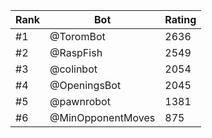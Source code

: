 Rank|Bot|Rating
---|---|---
#1|@ToromBot|2636
#2|@RaspFish|2549
#3|@colinbot|2054
#4|@OpeningsBot|2045
#5|@pawnrobot|1381
#6|@MinOpponentMoves|875
